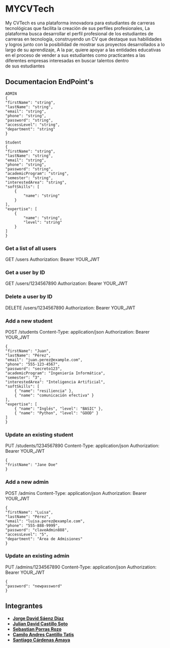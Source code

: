 # MYCVTech

My CVTech es una plataforma innovadora para estudiantes de carreras tecnológicas que facilita la creación de sus perfiles profesionales,
La plataforma busca desarrollar el perfil profesional de los estudiantes de carreras en tecnología, construyendo un CV que destaque sus habilidades y logros junto con la posibilidad de mostrar sus proyectos desarrollados a lo largo de su aprendizaje, A la par, quiere apoyar a las entidades educativas en el proceso de vender a sus estudiantes como practicantes a las diferentes empresas interesadas en buscar talentos dentro de sus estudiantes

## Documentacion EndPoint's

```
ADMIN
{
"firstName": "string",
"lastName": "string",
"email": "string",
"phone": "string",
"password": "string",
"accessLevel": "string",
"department": "string"
}
```

```
Student
{
"firstName": "string",
"lastName": "string",
"email": "string",
"phone": "string",
"password": "string",
"academicProgram": "string",
"semester": "string",
"interestedArea": "string",
"softSkills": [
    {
        "name": "string"
    }
],
"expertise": [
    {
        "name": "string",
        "level": "string"
    }
]
}
```

### Get a list of all users
GET /users
Authorization: Bearer YOUR_JWT

### Get a user by ID
GET /users/1234567890
Authorization: Bearer YOUR_JWT

### Delete a user by ID
DELETE /users/1234567890
Authorization: Bearer YOUR_JWT

### Add a new student
POST /students
Content-Type: application/json
Authorization: Bearer YOUR_JWT

```
{
"firstName": "Juan",
"lastName": "Pérez",
"email": "juan.perez@example.com",
"phone": "555-123-4567",
"password": "secreto123",
"academicProgram": "Ingeniería Informática",
"semester": "3",
"interestedArea": "Inteligencia Artificial",
"softSkills": [
    { "name": "resiliencia" },
    { "name": "comunicación efectiva" }
],
"expertise": [
    { "name": "Inglés", "level": "BASIC" },
    { "name": "Python", "level": "GOOD" }
]
}
```

### Update an existing student
PUT /students/1234567890
Content-Type: application/json
Authorization: Bearer YOUR_JWT

```
{
"fristName": "Jane Doe"
}
```

### Add a new admin
POST /admins
Content-Type: application/json
Authorization: Bearer YOUR_JWT

```
{
"firstName": "Luisa",
"lastName": "Pérez",
"email": "luisa.perez@example.com",
"phone": "555-888-9999",
"password": "claveAdmin888",
"accessLevel": "5",
"department": "Área de Admisiones"
}
```

### Update an existing admin
PUT /admins/1234567890
Content-Type: application/json
Authorization: Bearer YOUR_JWT

```
{
"password": "newpassword"
}
```

## Integrantes
* **[Jorge David Sáenz Diaz](https://www.linkedin.com/in/jorgedsaenzd/)**
* **[Julian David Castillo Soto](https://www.linkedin.com/in/juliancs21/)**
* **[Sebastian Porras Rozo](https://www.linkedin.com/in/sebasti%C3%A1n-porras-rozo/)**
* **[Camilo Andres Cantillo Tatis](https://www.linkedin.com/in/camilocanta/)**
* **[Santiago Cárdenas Amaya](https://www.linkedin.com/in/santiago-c%C3%A1rdenas-amaya-63759921b/)**